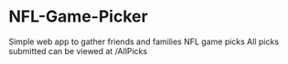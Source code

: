 # NFL-Game-Picker
Simple web app to gather friends and families NFL game picks
All picks submitted can be viewed at /AllPicks
